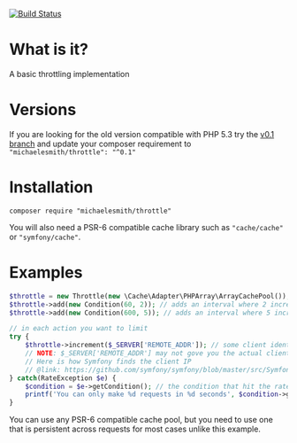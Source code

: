 [![Build Status](https://travis-ci.org/michaelesmith/Throttle.png?branch=master)](https://travis-ci.org/michaelesmith/Throttle)

# What is it?
A basic throttling implementation

# Versions
If you are looking for the old version compatible with PHP 5.3 try the [v0.1 branch](https://github.com/michaelesmith/Throttle/tree/v0.1) and update your composer requirement to `"michaelesmith/throttle": "^0.1"`

# Installation
`composer require "michaelesmith/throttle"`

You will also need a PSR-6 compatible cache library such as `"cache/cache"` or `"symfony/cache"`.

# Examples
```php
$throttle = new Throttle(new \Cache\Adapter\PHPArray\ArrayCachePool());
$throttle->add(new Condition(60, 2)); // adds an interval where 2 increments are allowed in 60 seconds
$throttle->add(new Condition(600, 5)); // adds an interval where 5 increments are allowed in 10 minutes

// in each action you want to limit
try {
    $throttle->increment($_SERVER['REMOTE_ADDR']); // some client identifier like an ip or session id
    // NOTE: $_SERVER['REMOTE_ADDR'] may not gove you the actual client IP if you are behind a reverse proxy
    // Here is how Symfony finds the client IP
    // @link: https://github.com/symfony/symfony/blob/master/src/Symfony/Component/HttpFoundation/Request.php#L786-L805
} catch(RateException $e) {
    $condition = $e->getCondition(); // the condition that hit the rate limit
    printf('You can only make %d requests in %d seconds', $condition->getLimit(), $condition->getTtl());
}
```

You can use any PSR-6 compatible cache pool, but you need to use one that is persistent across requests for most cases unlike this example.
